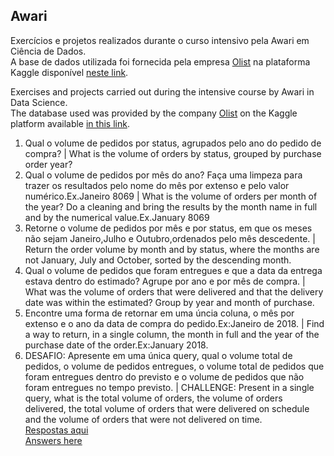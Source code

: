 ## Awari
Exercícios e projetos realizados durante o curso intensivo pela Awari em Ciência de Dados.<br/>
A base de dados utilizada foi fornecida pela empresa [Olist](https://olist.com/pt-br/ads/olist-store-geral/?utm_source=google&utm_medium=search&utm_campaign=sup_aon_conv_branding&utm_content=pd_br_all_as18-mais_src_puro&utm_term=text_text_bck3_null_vendas_acesse&gclid=EAIaIQobChMIvK-Wkent9QIVDgaRCh3uJAQ5EAAYASAAEgJCffD_BwE) na plataforma Kaggle disponível [neste link](https://www.kaggle.com/olistbr/brazilian-ecommerce).<br>

Exercises and projects carried out during the intensive course by Awari in Data Science.<br>
The database used was provided by the company [Olist](https://olist.com/pt-br/ads/olist-store-geral/?utm_source=google&utm_medium=search&utm_campaign=sup_aon_conv_branding&utm_content=pd_br_all_as18-mais_src_puro&utm_term=text_text_bck3_null_vendas_acesse&gclid=EAIaIQobChMIvK-Wkent9QIVDgaRCh3uJAQ5EAAYASAAEgJCffD_BwE) on the Kaggle platform available [in this link](https://www.kaggle.com/olistbr/brazilian-ecommerce).<br>

1) Qual o volume de pedidos por status, agrupados pelo ano do pedido de compra? | What is the volume of orders by status, grouped by purchase order year?<br>
2) Qual o volume de pedidos por mês do ano? Faça uma limpeza para trazer os resultados pelo nome do mês por extenso e pelo valor numérico.Ex.Janeiro 8069 | What is the volume of orders per month of the year? Do a cleaning and bring the results by the month name in full and by the numerical value.Ex.January 8069<br>
3) Retorne o volume de pedidos por mês e por status, em que os meses não sejam Janeiro,Julho e Outubro,ordenados pelo mês descedente. | Return the order volume by month and by status, where the months are not January, July and October, sorted by the descending month.<br>
4) Qual o volume de pedidos que foram entregues e que a data da entrega estava dentro do estimado? Agrupe por ano e por mês de compra. | What was the volume of orders that were delivered and that the delivery date was within the estimated? Group by year and month of purchase.<br>
5) Encontre uma forma de retornar em uma úncia coluna, o mês por extenso e o ano da data de compra do pedido.Ex:Janeiro de 2018. | Find a way to return, in a single column, the month in full and the year of the purchase date of the order.Ex:January 2018.<br>
6) DESAFIO: Apresente em uma única query, qual o volume total de pedidos, o volume de pedidos entregues,
o volume total de pedidos que foram entregues dentro do previsto e o volume de pedidos que não foram entregues no tempo previsto. | CHALLENGE: Present in a single query, what is the total volume of orders, the volume of orders delivered,
the total volume of orders that were delivered on schedule and the volume of orders that were not delivered on time.<br>
[Respostas aqui](https://github.com/mdjlr21/Awari/blob/0cc0ebaff26ae6f977512c4848f41defbc1858c2/Exercise.class.1)<br>
[Answers here](https://github.com/mdjlr21/Awari/blob/0cc0ebaff26ae6f977512c4848f41defbc1858c2/Exercise.class.1)

